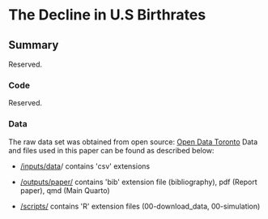 <!-- -*- mode: gfm -*- -->

# The Decline in U.S Birthrates

## Summary

Reserved.

### Code

Reserved.

### Data

The raw data set was obtained from open source: [Open Data Toronto](https:// ) Data and files used in this paper can be found as described below:

-   [/inputs/data](https://github.com/UtopianYoungChung/Paper2/data/)/ contains 'csv' extensions

-   [/outputs/paper/](https://github.com/UtopianYoungChung/Paper2/outputs/paper) contains 'bib' extension file (bibliography), pdf (Report paper), qmd (Main Quarto)

-   [/scripts/](https://github.com/UtopianYoungChung/Paper2/scripts) contains 'R' extension files (00-download_data, 00-simulation)

